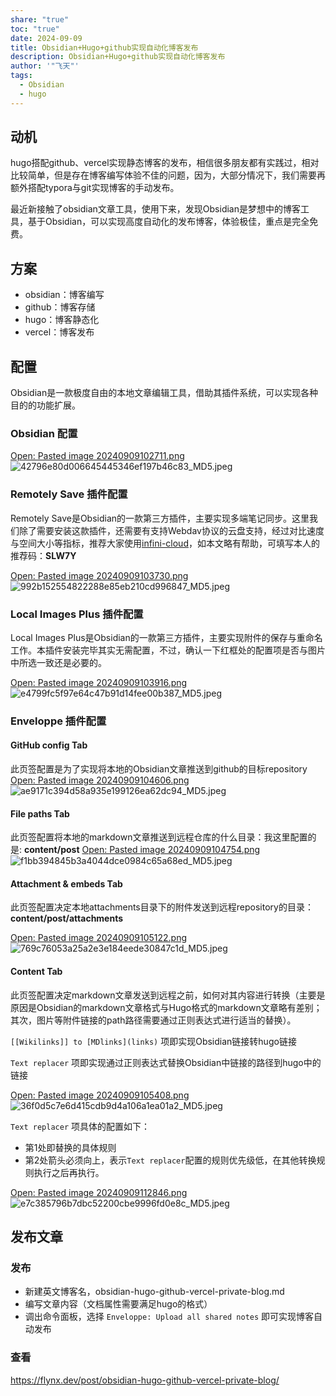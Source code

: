 ```yaml
---
share: "true"
toc: "true"
date: 2024-09-09
title: Obsidian+Hugo+github实现自动化博客发布
description: Obsidian+Hugo+github实现自动化博客发布
author: '"飞天"'
tags:
  - Obsidian
  - hugo
---
```




## 动机

hugo搭配github、vercel实现静态博客的发布，相信很多朋友都有实践过，相对比较简单，但是存在博客编写体验不佳的问题，因为，大部分情况下，我们需要再额外搭配typora与git实现博客的手动发布。

最近新接触了obsidian文章工具，使用下来，发现Obsidian是梦想中的博客工具，基于Obsidian，可以实现高度自动化的发布博客，体验极佳，重点是完全免费。

## 方案
- obsidian：博客编写
- github：博客存储
- hugo：博客静态化
- vercel：博客发布

## 配置

Obsidian是一款极度自由的本地文章编辑工具，借助其插件系统，可以实现各种目的的功能扩展。

### Obsidian 配置

[Open: Pasted image 20240909102711.png](/post/attachments/42796e80d006645445346ef197b46c83_MD5.jpeg)
![42796e80d006645445346ef197b46c83_MD5.jpeg](/post/attachments/42796e80d006645445346ef197b46c83_MD5.jpeg)
### Remotely Save  插件配置

Remotely Save是Obsidian的一款第三方插件，主要实现多端笔记同步。这里我们除了需要安装这款插件，还需要有支持Webdav协议的云盘支持，经过对比速度与空间大小等指标，推荐大家使用[infini-cloud](https://infini-cloud.net/)，如本文略有帮助，可填写本人的推荐码：**SLW7Y**

[Open: Pasted image 20240909103730.png](/post/attachments/992b152554822288e85eb210cd996847_MD5.jpeg)
![992b152554822288e85eb210cd996847_MD5.jpeg](/post/attachments/992b152554822288e85eb210cd996847_MD5.jpeg)

### Local Images Plus 插件配置
Local Images Plus是Obsidian的一款第三方插件，主要实现附件的保存与重命名工作。本插件安装完毕其实无需配置，不过，确认一下红框处的配置项是否与图片中所选一致还是必要的。

[Open: Pasted image 20240909103916.png](/post/attachments/e4799fc5f97e64c47b91d14fee00b387_MD5.jpeg)
![e4799fc5f97e64c47b91d14fee00b387_MD5.jpeg](/post/attachments/e4799fc5f97e64c47b91d14fee00b387_MD5.jpeg)
### Enveloppe 插件配置

#### GitHub config Tab
此页签配置是为了实现将本地的Obsidian文章推送到github的目标repository
[Open: Pasted image 20240909104606.png](/post/attachments/ae9171c394d58a935e199126ea62dc94_MD5.jpeg)
![ae9171c394d58a935e199126ea62dc94_MD5.jpeg](/post/attachments/ae9171c394d58a935e199126ea62dc94_MD5.jpeg)
#### File paths Tab

此页签配置将本地的markdown文章推送到远程仓库的什么目录：我这里配置的是: **content/post**
[Open: Pasted image 20240909104754.png](/post/attachments/f1bb394845b3a4044dce0984c65a68ed_MD5.jpeg)
![f1bb394845b3a4044dce0984c65a68ed_MD5.jpeg](/post/attachments/f1bb394845b3a4044dce0984c65a68ed_MD5.jpeg)

#### Attachment & embeds Tab

此页签配置决定本地attachments目录下的附件发送到远程repository的目录：**content/post/attachments**

[Open: Pasted image 20240909105122.png](/post/attachments/769c76053a25a2e3e184eede30847c1d_MD5.jpeg)
![769c76053a25a2e3e184eede30847c1d_MD5.jpeg](/post/attachments/769c76053a25a2e3e184eede30847c1d_MD5.jpeg)

####  Content Tab

此页签配置决定markdown文章发送到远程之前，如何对其内容进行转换（主要是原因是Obsidian的markdown文章格式与Hugo格式的markdown文章略有差别；其次，图片等附件链接的path路径需要通过正则表达式进行适当的替换）。

`[[Wikilinks]] to [MDlinks](links)` 项即实现Obsidian链接转hugo链接

`Text replacer` 项即实现通过正则表达式替换Obsidian中链接的路径到hugo中的链接

[Open: Pasted image 20240909105408.png](/post/attachments/36f0d5c7e6d415cdb9d4a106a1ea01a2_MD5.jpeg)
![36f0d5c7e6d415cdb9d4a106a1ea01a2_MD5.jpeg](/post/attachments/36f0d5c7e6d415cdb9d4a106a1ea01a2_MD5.jpeg)


`Text replacer` 项具体的配置如下：

- 第1处即替换的具体规则
- 第2处箭头必须向上，表示`Text replacer`配置的规则优先级低，在其他转换规则执行之后再执行。

[Open: Pasted image 20240909112846.png](/post/attachments/e7c385796b7dbc52200cbe9996fd0e8c_MD5.jpeg)
![e7c385796b7dbc52200cbe9996fd0e8c_MD5.jpeg](/post/attachments/e7c385796b7dbc52200cbe9996fd0e8c_MD5.jpeg)

## 发布文章

### 发布

- 新建英文博客名，obsidian-hugo-github-vercel-private-blog.md
- 编写文章内容（文档属性需要满足hugo的格式）
- 调出命令面板，选择 `Enveloppe: Upload all shared notes` 即可实现博客自动发布
### 查看

https://flynx.dev/post/obsidian-hugo-github-vercel-private-blog/